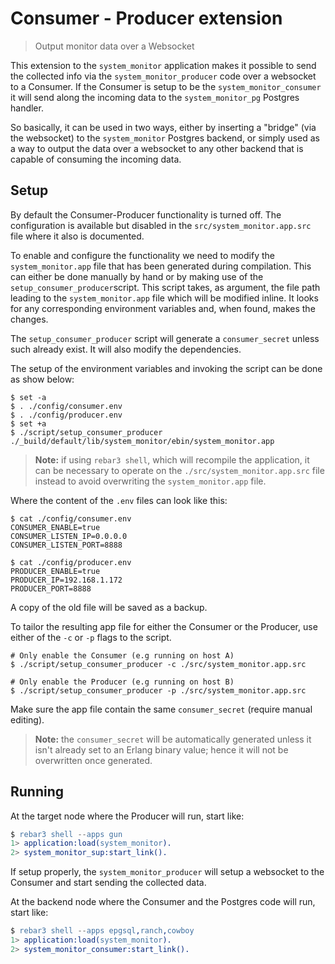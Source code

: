 # Consumer - Producer extension
> Output monitor data over a Websocket

This extension to the `system_monitor` application makes
it possible to send the collected info via the `system_monitor_producer`
code over a websocket to a Consumer. If the Consumer is setup
to be the `system_monitor_consumer` it will send along the incoming
data to the `system_monitor_pg` Postgres handler.

So basically, it can be used in two ways, either by inserting
a "bridge" (via the websocket) to the `system_monitor` Postgres
backend, or simply used as a way to output the data over a websocket
to any other backend that is capable of consuming the incoming data.


## Setup

By default the Consumer-Producer functionality is turned off.
The configuration is available but disabled in the
`src/system_monitor.app.src` file where it also is documented.

To enable and configure the functionality we need to modify the
`system_monitor.app` file that has been generated during compilation.
This can either be done manually by hand or by making use of the
`setup_consumer_producer`script. This script takes, as argument,
the file path leading to the `system_monitor.app` file which will
be modified inline. It looks for any corresponding environment
variables and, when found, makes the changes.

The `setup_consumer_producer` script will generate a
`consumer_secret` unless such already exist. It will also
modify the dependencies. 

The setup of the environment variables and invoking the
script can be done as show below:

```shell
$ set -a
$ . ./config/consumer.env
$ . ./config/producer.env
$ set +a
$ ./script/setup_consumer_producer ./_build/default/lib/system_monitor/ebin/system_monitor.app
```
> __Note:__ if using `rebar3 shell`, which will recompile the application,
> it can be necessary to operate on the `./src/system_monitor.app.src`
> file instead to avoid overwriting the `system_monitor.app` file.

Where the content of the `.env` files can look like this:

```shell
$ cat ./config/consumer.env
CONSUMER_ENABLE=true
CONSUMER_LISTEN_IP=0.0.0.0
CONSUMER_LISTEN_PORT=8888

$ cat ./config/producer.env
PRODUCER_ENABLE=true
PRODUCER_IP=192.168.1.172
PRODUCER_PORT=8888
```

A copy of the old file will be saved as a backup.

To tailor the resulting app file for either the Consumer or the Producer,
use either of the `-c` or `-p` flags to the script.

```shell
# Only enable the Consumer (e.g running on host A)
$ ./script/setup_consumer_producer -c ./src/system_monitor.app.src

# Only enable the Producer (e.g running on host B)
$ ./script/setup_consumer_producer -p ./src/system_monitor.app.src
```
Make sure the app file contain the same `consumer_secret` (require
manual editing).

> __Note:__ the `consumer_secret` will be automatically generated
> unless it isn't already set to an Erlang binary value; hence it
> will not be overwritten once generated.

## Running

At the target node where the Producer will run, start like:

```erlang
$ rebar3 shell --apps gun
1> application:load(system_monitor).
2> system_monitor_sup:start_link().
```

If setup properly, the `system_monitor_producer` will setup a
websocket to the Consumer and start sending the collected data.

At the backend node where the Consumer and the Postgres code will
run, start like:

```erlang
$ rebar3 shell --apps epgsql,ranch,cowboy
1> application:load(system_monitor).
2> system_monitor_consumer:start_link().
```


